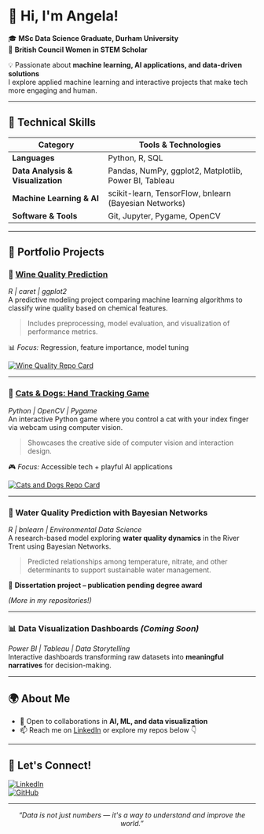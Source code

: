 # 👋 Hi, I'm Angela!  

🎓 **MSc Data Science Graduate, Durham University**  
🏅 **British Council Women in STEM Scholar**  

💡 Passionate about **machine learning, AI applications, and data-driven solutions**  
I explore applied machine learning and interactive projects that make tech more engaging and human.

---

## 🧠 Technical Skills  

| **Category** | **Tools & Technologies** |
|---------------|--------------------------|
| **Languages** | Python, R, SQL |
| **Data Analysis & Visualization** | Pandas, NumPy, ggplot2, Matplotlib, Power BI, Tableau |
| **Machine Learning & AI** | scikit-learn, TensorFlow, bnlearn (Bayesian Networks) |
| **Software & Tools** | Git, Jupyter, Pygame, OpenCV |

---

## 📂 Portfolio Projects  

### 🍷 [Wine Quality Prediction](https://github.com/angela-hg/wine-quality-prediction)  
*R | caret | ggplot2*  
A predictive modeling project comparing machine learning algorithms to classify wine quality based on chemical features.  
> Includes preprocessing, model evaluation, and visualization of performance metrics.  

📊 *Focus:* Regression, feature importance, model tuning  

[![Wine Quality Repo Card](https://github-readme-stats.vercel.app/api/pin/?username=angela-hg&repo=wine-quality-prediction&theme=radical)](https://github.com/angela-hg/wine-quality-prediction)

---

### 🐾 [Cats & Dogs: Hand Tracking Game](https://github.com/angela-hg/cats-and-dogs-hand-tracking)  
*Python | OpenCV | Pygame*  
An interactive Python game where you control a cat with your index finger via webcam using computer vision.  
> Showcases the creative side of computer vision and interaction design.  

🎮 *Focus:* Accessible tech + playful AI applications  

[![Cats and Dogs Repo Card](https://github-readme-stats.vercel.app/api/pin/?username=angela-hg&repo=cats-and-dogs-hand-tracking&theme=radical)](https://github.com/angela-hg/cats-and-dogs-hand-tracking)

---

### 🧩 Water Quality Prediction with Bayesian Networks  
*R | bnlearn | Environmental Data Science*  
A research-based model exploring **water quality dynamics** in the River Trent using Bayesian Networks.  
> Predicted relationships among temperature, nitrate, and other determinants to support sustainable water management.  

📄 **Dissertation project – publication pending degree award**

*(More in my repositories!)*  

---

### 📊 Data Visualization Dashboards *(Coming Soon)*  
*Power BI | Tableau | Data Storytelling*  
Interactive dashboards transforming raw datasets into **meaningful narratives** for decision-making.  
<!-- > Topics include sustainability, demographics, and social impact analytics.  -->

---

## 🌍 About Me  
- 🤝 Open to collaborations in **AI, ML, and data visualization**  
- 📫 Reach me on [LinkedIn](https://www.linkedin.com/in/angela-hg) or explore my repos below 👇  

---

## 📢 Let's Connect!  
[![LinkedIn](https://img.shields.io/badge/-LinkedIn-blue?style=flat&logo=Linkedin&logoColor=white)](https://www.linkedin.com/in/angela-hg)  
[![GitHub](https://img.shields.io/badge/-GitHub-black?style=flat&logo=github)](https://github.com/angela-hg)  


---

<p align="center">
  <i>“Data is not just numbers — it's a way to understand and improve the world.”</i>
</p>
